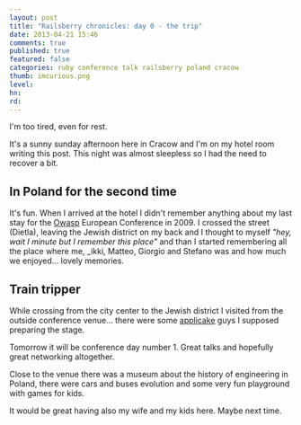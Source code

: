 ```yaml
---
layout: post
title: "Railsberry chronicles: day 0 - the trip"
date: 2013-04-21 15:46
comments: true
published: true
featured: false
categories: ruby conference talk railsberry poland cracow 
thumb: imcurious.png
level:
hn: 
rd: 
---
```

I'm too tired, even for rest.

It's a sunny sunday afternoon here in Cracow and I'm on my hotel room writing
this post. This night was almost sleepless so I had the need to recover a bit.

<!-- more -->
## In Poland for the second time

It's fun. When I arrived at the hotel I didn't remember anything about my last
stay for the [Owasp](http://www.owasp.org) European Conference in 2009.
I crossed the street (Dietla), leaving the Jewish district on my back and I
thought to myself _"hey, wait I minute but I remember this place"_ and than I
started remembering all the place where me, \_ikki, Matteo, Giorgio and Stefano
was and how much we enjoyed... lovely memories.

## Train tripper

While crossing from the city center to the Jewish district I visited from the
outside conference venue... there were some [applicake](http://applicake.com)
guys I supposed preparing the stage.

Tomorrow it will be conference day number 1. Great talks and hopefully great
networking altogether.

Close to the venue there was a museum about the history of engineering in
Poland, there were cars and buses evolution and some very fun playground with
games for kids.

It would be great having also my wife and my kids here. Maybe next time.
